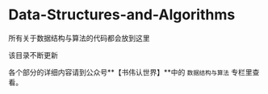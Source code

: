 # Data-Structures-and-Algorithms

所有关于数据结构与算法的代码都会放到这里

该目录不断更新

各个部分的详细内容请到公众号**【书伟认世界】**中的 `数据结构与算法` 专栏里查看。


